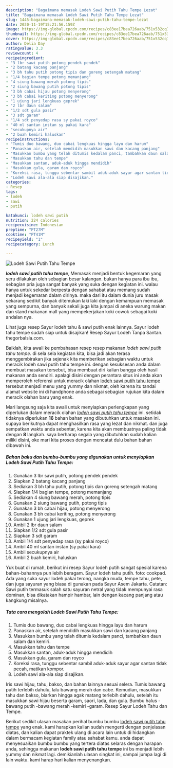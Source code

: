 ```yaml
---
description: "Bagaimana memasak Lodeh Sawi Putih Tahu Tempe Lezat"
title: "Bagaimana memasak Lodeh Sawi Putih Tahu Tempe Lezat"
slug: 1445-bagaimana-memasak-lodeh-sawi-putih-tahu-tempe-lezat
date: 2020-11-19T15:21:56.159Z
image: https://img-global.cpcdn.com/recipes/c83ee17bea726aab/751x532cq70/lodeh-sawi-putih-tahu-tempe-foto-resep-utama.jpg
thumbnail: https://img-global.cpcdn.com/recipes/c83ee17bea726aab/751x532cq70/lodeh-sawi-putih-tahu-tempe-foto-resep-utama.jpg
cover: https://img-global.cpcdn.com/recipes/c83ee17bea726aab/751x532cq70/lodeh-sawi-putih-tahu-tempe-foto-resep-utama.jpg
author: Delia Day
ratingvalue: 3.3
reviewcount: 4
recipeingredient:
- "3 lbr sawi putih potong pendek pendek"
- "2 batang kacang panjang"
- "3 bh tahu putih potong tipis dan goreng setengah matang"
- "1/4 bagian tempe potong memanjang"
- "4 siung bawang merah potong tipis"
- "2 siung bawang putih potong tipis"
- "3 bh cabai hijau potong menyerong"
- "3 bh cabai keriting potong menyerong"
- "1 ujung jari lengkuas geprek"
- "2 lbr daun salam"
- "1/2 sdt gula pasir"
- "3 sdt garam"
- "1/4 sdt penyedap rasa sy pakai royco"
- "40 ml santan instan sy pakai kara"
- "secukupnya air"
- "2 buah kemiri haluskan"
recipeinstructions:
- "Tumis duo bawang, duo cabai lengkuas hingga layu dan harum"
- "Panaskan air, setelah mendidih masukkan sawi dan kacang panjang"
- "Masukkan bumbu yang telah ditumis kedalam panci, tambahkan daun salam dan kemiri."
- "Masukkan tahu dan tempe"
- "Masukkan santan, aduk-aduk hingga mendidih"
- "Masukkan gula, garam dan royco"
- "Koreksi rasa, tunggu sebentar sambil aduk-aduk sayur agar santan tidak pecah, matikan kompor."
- "Lodeh sawi ala-ala siap disajikan."
categories:
- Resep
tags:
- lodeh
- sawi
- putih

katakunci: lodeh sawi putih 
nutrition: 224 calories
recipecuisine: Indonesian
preptime: "PT27M"
cooktime: "PT41M"
recipeyield: "1"
recipecategory: Lunch

---
```



![Lodeh Sawi Putih Tahu Tempe](https://img-global.cpcdn.com/recipes/c83ee17bea726aab/751x532cq70/lodeh-sawi-putih-tahu-tempe-foto-resep-utama.jpg)

<b><i>lodeh sawi putih tahu tempe</i></b>, Memasak menjadi bentuk kegemaran yang seru dilakukan oleh sebagian besar kalangan. bukan hanya para ibu ibu, sebagian pria juga sangat banyak yang suka dengan kegiatan ini. walau hanya untuk sekedar berpesta dengan sahabat atau memang sudah menjadi kegemaran dalam dirinya. maka dari itu dalam dunia juru masak sekarang sedikit banyak ditemukan laki laki dengan kemampuan memasak yang sempurna, dan banyak sekali juga kita jumpai di aneka warung makan dan stand makanan mall yang mempekerjakan koki cowok sebagai koki andalan nya.

Lihat juga resep Sayur lodeh tahu &amp; sawi putih enak lainnya. Sayur lodeh tahu tempe sudah siap untuk disajikan! Resep Sayur Lodeh Tanpa Santan. thegorbalsla.com.

Baiklah, kita awali ke pembahasan resep resep makanan <i>lodeh sawi putih tahu tempe</i>. di sela sela kegiatan kita, bisa jadi akan terasa menggembirakan jika sejenak kita memberikan sebagian waktu untuk meracik lodeh sawi putih tahu tempe ini. dengan kesuksesan anda dalam membuat masakan tersebut, bisa membuat diri kalian bangga oleh hasil makanan anda sendiri. apalagi disini dengan perantara situs ini anda akan memperoleh referensi untuk meracik olahan <u>lodeh sawi putih tahu tempe</u> tersebut menjadi menu yang yummy dan nikmat, oleh karena itu tandai alamat website ini di handphone anda sebagai sebagian rujukan kita dalam meracik olahan baru yang enak.


Mari langsung saja kita awali untuk menyiapkan perlengkapan yang diperlukan dalam meracik olahan <u><i>lodeh sawi putih tahu tempe</i></u> ini. setidak tidaknya diperlukan <b>16</b> bahan bahan yang dibutuhkan untuk masakan ini. supaya berikutnya dapat menghasilkan rasa yang lezat dan nikmat. dan juga sempatkan waktu anda sebentar, karena kita akan membuatnya paling tidak dengan <b>8</b> langkah. saya berharap segala yang dibutuhkan sudah kalian miliki disini, oke mari kita proses dengan mencatat dulu bahan bahan dibawah ini.

<!--inarticleads1-->

##### Bahan baku dan bumbu-bumbu yang digunakan untuk menyiapkan Lodeh Sawi Putih Tahu Tempe:

1. Gunakan 3 lbr sawi putih, potong pendek pendek
1. Siapkan 2 batang kacang panjang
1. Sediakan 3 bh tahu putih, potong tipis dan goreng setengah matang
1. Siapkan 1/4 bagian tempe, potong memanjang
1. Sediakan 4 siung bawang merah, potong tipis
1. Gunakan 2 siung bawang putih, potong tipis
1. Gunakan 3 bh cabai hijau, potong menyerong
1. Gunakan 3 bh cabai keriting, potong menyerong
1. Gunakan 1 ujung jari lengkuas, geprek
1. Ambil 2 lbr daun salam
1. Siapkan 1/2 sdt gula pasir
1. Siapkan 3 sdt garam
1. Ambil 1/4 sdt penyedap rasa (sy pakai royco)
1. Ambil 40 ml santan instan (sy pakai kara)
1. Ambil secukupnya air
1. Ambil 2 buah kemiri, haluskan


Yuk buat di rumah, berikut ini resep Sayur lodeh putih sangat spesial karena bahan-bahannya pun lebih beragam. Sayur lodeh tahu putih. foto: cookpad. Ada yang suka sayur lodeh pakai terong, nangka muda, tempe tahu, pete, dan juga sayuran yang biasa di gunakan pada Sayur Asem Jakarta. Catatan: Sawi putih termasuk salah satu sayuran netral yang tidak mempunyai rasa dominan, bisa dikatakan hampir hambar, lain dengan kacang panjang atau kangkung misalnya. 

<!--inarticleads2-->

##### Tata cara mengolah Lodeh Sawi Putih Tahu Tempe:

1. Tumis duo bawang, duo cabai lengkuas hingga layu dan harum
1. Panaskan air, setelah mendidih masukkan sawi dan kacang panjang
1. Masukkan bumbu yang telah ditumis kedalam panci, tambahkan daun salam dan kemiri.
1. Masukkan tahu dan tempe
1. Masukkan santan, aduk-aduk hingga mendidih
1. Masukkan gula, garam dan royco
1. Koreksi rasa, tunggu sebentar sambil aduk-aduk sayur agar santan tidak pecah, matikan kompor.
1. Lodeh sawi ala-ala siap disajikan.


Iris sawi hijau, tahu, bakso, dan bahan lainnya sesuai selera. Tumis bawang putih terlebih dahulu, lalu bawang merah dan cabe. Kemudian, masukkan tahu dan bakso, biarkan hingga agak matang terlebih dahulu, setelah itu masukkan sawi hijau beserta garam, saori, lada, dan gula. Bumbu halus -bawang putih -bawang merah -kemiri -garam. Resep Sayur Lodeh Tahu dan Tempe. 

Berikut sedikit ulasan masakan perihal bumbu bumbu <u>lodeh sawi putih tahu tempe</u> yang enak. kami harapkan kalian sudah mengerti dengan penjelasan diatas, dan kalian dapat praktek ulang di acara lain untuk di hidangkan dalam bermacam kegiatan family atau sahabat kamu. anda dapat menyesuaikan bumbu bumbu yang tertera diatas selaras dengan harapan anda, sehingga makanan <b>lodeh sawi putih tahu tempe</b> ini bs menjadi lebih yummy dan nikmat lagi. demikianlah ulasan singkat ini, sampai jumpa lagi di lain waktu. kami harap hari kalian menyenangkan.
